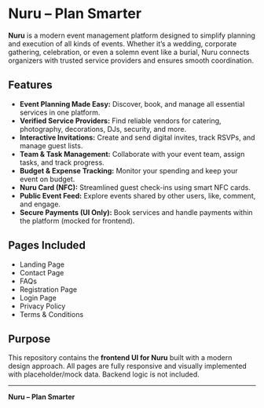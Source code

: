 # Nuru – Plan Smarter

**Nuru** is a modern event management platform designed to simplify planning and execution of all kinds of events. Whether it’s a wedding, corporate gathering, celebration, or even a solemn event like a burial, Nuru connects organizers with trusted service providers and ensures smooth coordination.

## Features

- **Event Planning Made Easy:** Discover, book, and manage all essential services in one platform.
- **Verified Service Providers:** Find reliable vendors for catering, photography, decorations, DJs, security, and more.
- **Interactive Invitations:** Create and send digital invites, track RSVPs, and manage guest lists.
- **Team & Task Management:** Collaborate with your event team, assign tasks, and track progress.
- **Budget & Expense Tracking:** Monitor your spending and keep your event on budget.
- **Nuru Card (NFC):** Streamlined guest check-ins using smart NFC cards.
- **Public Event Feed:** Explore events shared by other users, like, comment, and engage.
- **Secure Payments (UI Only):** Book services and handle payments within the platform (mocked for frontend).

## Pages Included

- Landing Page
- Contact Page
- FAQs
- Registration Page
- Login Page
- Privacy Policy
- Terms & Conditions

## Purpose

This repository contains the **frontend UI for Nuru** built with a modern design approach. All pages are fully responsive and visually implemented with placeholder/mock data. Backend logic is not included.

---

**Nuru – Plan Smarter**
